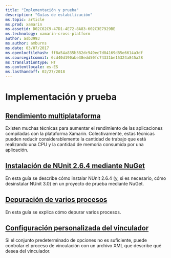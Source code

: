 ```yaml
---
title: "Implementación y prueba"
description: "Guías de estabilización"
ms.topic: article
ms.prod: xamarin
ms.assetid: D02C62C9-47D1-4E72-8A83-602C3E7929BE
ms.technology: xamarin-cross-platform
author: asb3993
ms.author: amburns
ms.date: 03/07/2017
ms.openlocfilehash: ff8a54a835b382dc949ec7d84169d85e6614a3df
ms.sourcegitcommit: 6cd40d190abe38edd50fc74331be15324a845a28
ms.translationtype: HT
ms.contentlocale: es-ES
ms.lasthandoff: 02/27/2018
---
```

# <a name="deployment-and-testing"></a>Implementación y prueba

##  <a name="cross-platform-performancememory-perf-best-practicesmd"></a>[Rendimiento multiplataforma](memory-perf-best-practices.md)

Existen muchas técnicas para aumentar el rendimiento de las aplicaciones compiladas con la plataforma Xamarin. Colectivamente, estas técnicas pueden reducir considerablemente la cantidad de trabajo que está realizando una CPU y la cantidad de memoria consumida por una aplicación.

## <a name="installing-nunit-264-using-nugetinstalling-nunit-using-nugetmd"></a>[Instalación de NUnit 2.6.4 mediante NuGet](installing-nunit-using-nuget.md)

En esta guía se describe cómo instalar NUnit 2.6.4 (y, si es necesario, cómo desinstalar NUnit 3.0) en un proyecto de prueba mediante NuGet.

## <a name="multi-process-debuggingmulti-process-debuggingmd"></a>[Depuración de varios procesos](multi-process-debugging.md)

En esta guía se explica cómo depurar varios procesos.


##  <a name="custom-linker-configurationlinkermd"></a>[Configuración personalizada del vinculador](linker.md)

Si el conjunto predeterminado de opciones no es suficiente, puede controlar el proceso de vinculación con un archivo XML que describe qué desea del vinculador.